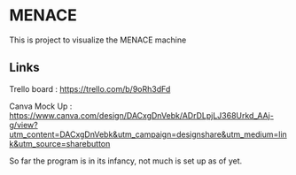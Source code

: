 # MENACE
This is project to visualize the MENACE machine 
## Links
Trello board : https://trello.com/b/9oRh3dFd

Canva Mock Up : https://www.canva.com/design/DACxgDnVebk/ADrDLpjLJ368Urkd_AAj-g/view?utm_content=DACxgDnVebk&utm_campaign=designshare&utm_medium=link&utm_source=sharebutton

So far the program is in its infancy, not much is set up as of yet.
